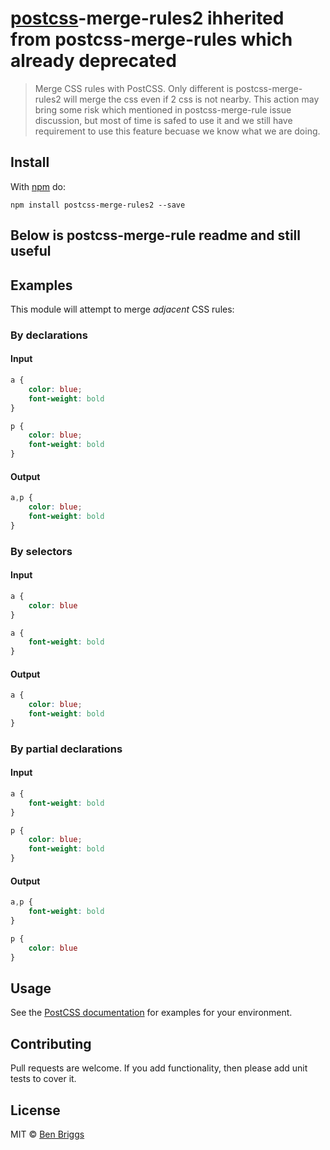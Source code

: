 # [postcss][postcss]-merge-rules2 ihherited from postcss-merge-rules which already deprecated

> Merge CSS rules with PostCSS. Only different is postcss-merge-rules2 will merge the css even if 2 css is not nearby. This action may bring some risk which mentioned in postcss-merge-rule issue discussion, but most of time is safed to use it and we still have requirement to use this feature becuase we know what we are doing.


## Install

With [npm](https://npmjs.org/package/postcss-merge-rules2) do:

```
npm install postcss-merge-rules2 --save
```

## Below is postcss-merge-rule readme and still useful

## Examples

This module will attempt to merge *adjacent* CSS rules:

### By declarations

#### Input

```css
a {
    color: blue;
    font-weight: bold
}

p {
    color: blue;
    font-weight: bold
}
```

#### Output

```css
a,p {
    color: blue;
    font-weight: bold
}
```

### By selectors

#### Input

```css
a {
    color: blue
}

a {
    font-weight: bold
}
```

#### Output

```css
a {
    color: blue;
    font-weight: bold
}
```

### By partial declarations

#### Input

```css
a {
    font-weight: bold
}

p {
    color: blue;
    font-weight: bold
}
```

#### Output

```css
a,p {
    font-weight: bold
}

p {
    color: blue
}
```

## Usage

See the [PostCSS documentation](https://github.com/postcss/postcss#usage) for
examples for your environment.

## Contributing

Pull requests are welcome. If you add functionality, then please add unit tests
to cover it.

## License

MIT © [Ben Briggs](http://beneb.info)

[ci]:      https://travis-ci.org/ben-eb/postcss-merge-rules
[deps]:    https://gemnasium.com/ben-eb/postcss-merge-rules
[npm]:     http://badge.fury.io/js/postcss-merge-rules
[postcss]: https://github.com/postcss/postcss
